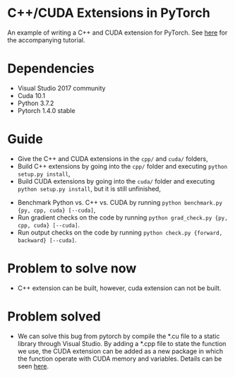 # C++/CUDA Extensions in PyTorch

An example of writing a C++ and CUDA extension for PyTorch. See
[here](http://pytorch.org/tutorials/advanced/cpp_extension.html) for the accompanying tutorial.

# Dependencies

- Visual Studio 2017 community
- Cuda 10.1
- Python 3.7.2
- Pytorch 1.4.0 stable

# Guide

- Give the C++ and CUDA extensions in the `cpp/` and `cuda/` folders,
- Build C++ extensions by going into the `cpp/` folder and executing `python setup.py install`,
- Build CUDA extensions by going into the `cuda/` folder and executing `python setup.py install`, but it is still unfinished,
<!-- - JIT-compile C++ and/or CUDA extensions by going into the `cpp/` or `cuda/` folder and calling `python jit.py`, which will JIT-compile the extension and load it, -->
- Benchmark Python vs. C++ vs. CUDA by running `python benchmark.py {py, cpp, cuda} [--cuda]`,
- Run gradient checks on the code by running `python grad_check.py {py, cpp, cuda} [--cuda]`.
- Run output checks on the code by running `python check.py {forward, backward} [--cuda]`.

# Problem to solve now

- C++ extension can be built, however, cuda extension can not be built. 

# Problem solved

- We can solve this bug from pytorch by compile the *.cu file to a static library through Visual Studio. By adding a *.cpp file to state the function we use, the CUDA extension can be added as a new package in which the function operate with CUDA memory and variables. Details can be seen [here](../SamplePytorchExtCUDA/README.md).